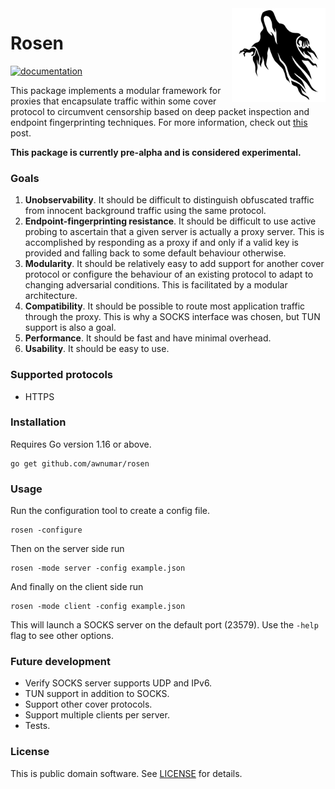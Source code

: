 <img align="right" src="icon.svg" width="150px">

# Rosen

[![documentation](https://godoc.org/github.com/awnumar/rosen?status.svg)](https://godoc.org/github.com/awnumar/rosen)

This package implements a modular framework for proxies that encapsulate traffic within some cover protocol to circumvent censorship based on deep packet inspection and endpoint fingerprinting techniques. For more information, check out [this](http://spacetime.dev/rosen-censorship-resistant-proxy-tunnel) post.

**This package is currently pre-alpha and is considered experimental.**

### Goals

1. **Unobservability**. It should be difficult to distinguish obfuscated traffic from innocent background traffic using the same protocol.
2. **Endpoint-fingerprinting resistance**. It should be difficult to use active probing to ascertain that a given server is actually a proxy server. This is accomplished by responding as a proxy if and only if a valid key is provided and falling back to some default behaviour otherwise.
3. **Modularity**. It should be relatively easy to add support for another cover protocol or configure the behaviour of an existing protocol to adapt to changing adversarial conditions. This is facilitated by a modular architecture.
4. **Compatibility**. It should be possible to route most application traffic through the proxy. This is why a SOCKS interface was chosen, but TUN support is also a goal.
5. **Performance**. It should be fast and have minimal overhead.
6. **Usability**. It should be easy to use.

### Supported protocols

- HTTPS

### Installation

Requires Go version 1.16 or above.

```
go get github.com/awnumar/rosen
```

### Usage

Run the configuration tool to create a config file.

```
rosen -configure
```

Then on the server side run

```
rosen -mode server -config example.json
```

And finally on the client side run

```
rosen -mode client -config example.json
```

This will launch a SOCKS server on the default port (23579). Use the `-help` flag to see other options.

### Future development

- Verify SOCKS server supports UDP and IPv6.
- TUN support in addition to SOCKS.
- Support other cover protocols.
- Support multiple clients per server.
- Tests.

### License

This is public domain software. See [LICENSE](/LICENSE) for details.
